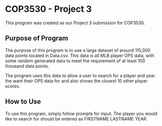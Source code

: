 <H1> COP3530 - Project 3 </h1>
This program was created as our Project 3 submission for COP3530.

<h2> Purpose of Program </h2>
The purpose of this program is to use a large dataset of around 115,000 data points located in Data.csv. This data is all MLB player OPS data, with some random generated data to meet the requirement of at least 100 thousand data points.

The program uses this data to allow a user to search for a player and year the want their OPS data for and also shows the closest 10 other player scores.

<h2> How to Use </h2>
To use this program, simply follow prompts for input. The player you would like to search for should be entered as FIRSTNAME LASTNAME YEAR.
